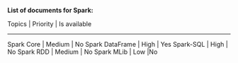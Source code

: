 **List of documents for Spark:**

Topics |  Priority  | Is available
------  ------------  -----------
Spark Core  | Medium  | No
Spark DataFrame | High  | Yes
Spark-SQL | High  | No
Spark RDD | Medium  | No
Spark MLib  | Low   |No
